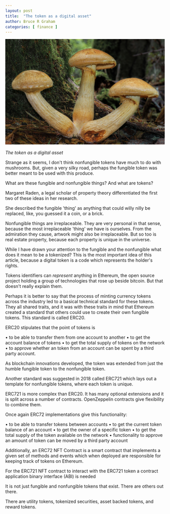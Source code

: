 ```yaml
---
layout: post
title:  "The token as a digital asset"
author: Bruce R Graham
categories: [ finance ]
---
```


![Fungi](/images/fungi.jpg)


*The token as a digital asset*


Strange as it seems, I don't think nonfungible tokens have much to do
with mushrooms. But, given a very silky road, perhaps the fungible token
was better meant to be used with this produce.

What are these fungible and nonfungible things? And what are tokens?

Margaret Raden, a legal scholar of property theory differentiated the
first two of these ideas in her research.

She described the fungible 'thing' as anything that could willy nilly be
replaced, like, you guessed it a coin, or a brick.

Nonfungible things are irreplaceable. They are very personal in that
sense, because the most irreplaceable 'thing' we have is ourselves. From
the admiration they cause, artwork might also be irreplaceable. But so
too is real estate property, because each property is unique in the
universe.

While I have drawn your attention to the fungible and the nonfungible
what does it mean to be a tokenized? This is the most important idea of
this article, because a digital token is a code which represents the
holder's rights.

Tokens identifiers can *represent* anything in Ethereum, the open source
project holding a group of technologies that rose up beside bitcoin. But
that doesn't really explain them.

Perhaps it is better to say that the process of minting currency tokens
across the industry led to a basical technical standard for these
tokens. They all shared traits, and it was with these traits in mind
that Ethereum created a standard that others could use to create their
own fungible tokens. This standard is called ERC20.

ERC20 stipulates that the point of tokens is

• to be able to transfer them from one account to another
• to get the account balance of tokens
• to get the total supply of tokens on the network
• to approve whether an token from an account can be spent by a third
  party account.

As blockchain innovations developed, the token was extended from just
the humble fungible token to the nonfungible token.

Another standard was suggested in 2018 called ERC721 which lays out a
template for nonfungible tokens, where each token is unique.

ERC721 is more complex than ERC20. It has many optional extensions and
it is split across a number of contracts. OpenZeppelin contracts give
flexibility to combine them.

Once again ERC72 implementations give this functionality:

• to be able to transfer tokens between accounts
• to get the current token balance of an account
• to get the owner of a specific token
• to get the total supply of the token available on the network
• functionality to approve an amount of token can be moved by a third
  party account

Additionally, an ERC72 NFT Contract is a smart contract that implements
a given set of methods and events which when deployed are responsible
for keeping track of tokens on Ethereum.

For the ERC721 NFT contract to interact with the ERC721 token a contract
application binary interface (ABI) is needed

It is not just fungible and nonfungible tokens that exist. There are
others out there.

There are utility tokens, tokenized securities, asset backed tokens, and
reward tokens.
